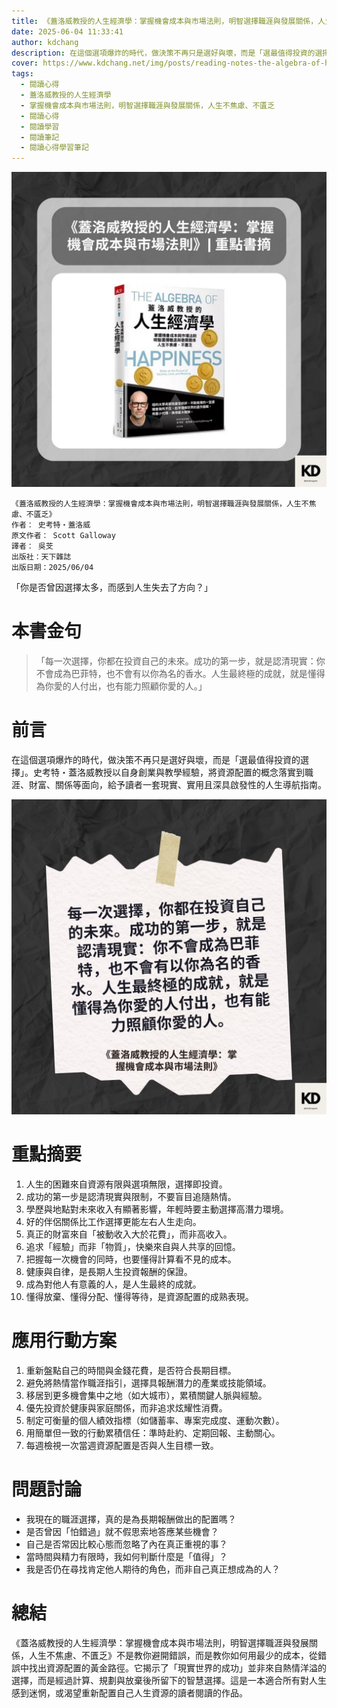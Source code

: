 ```yaml
---
title: 《蓋洛威教授的人生經濟學：掌握機會成本與市場法則，明智選擇職涯與發展關係，人生不焦慮、不匱乏》| 閱讀心得學習筆記
date: 2025-06-04 11:33:41
author: kdchang
description: 在這個選項爆炸的時代，做決策不再只是選好與壞，而是「選最值得投資的選擇」。史考特・蓋洛威教授以自身創業與教學經驗，將資源配置的概念落實到職涯、財富、關係等面向，給予讀者一套現實、實用且深具啟發性的人生導航指南。
cover: https://www.kdchang.net/img/posts/reading-notes-the-algebra-of-happiness-1.jpg
tags:
  - 閱讀心得
  - 蓋洛威教授的人生經濟學
  - 掌握機會成本與市場法則，明智選擇職涯與發展關係，人生不焦慮、不匱乏
  - 閱讀心得
  - 閱讀學習
  - 閱讀筆記
  - 閱讀心得學習筆記
---
```


![](img/posts/reading-notes-the-algebra-of-happiness-1.jpg)

```
《蓋洛威教授的人生經濟學：掌握機會成本與市場法則，明智選擇職涯與發展關係，人生不焦慮、不匱乏》
作者： 史考特・蓋洛威
原文作者： Scott Galloway
譯者： 吳芠
出版社：天下雜誌
出版日期：2025/06/04
```

「你是否曾因選擇太多，而感到人生失去了方向？」

# 本書金句

> 「每一次選擇，你都在投資自己的未來。成功的第一步，就是認清現實：你不會成為巴菲特，也不會有以你為名的香水。人生最終極的成就，就是懂得為你愛的人付出，也有能力照顧你愛的人。」

# 前言

在這個選項爆炸的時代，做決策不再只是選好與壞，而是「選最值得投資的選擇」。史考特・蓋洛威教授以自身創業與教學經驗，將資源配置的概念落實到職涯、財富、關係等面向，給予讀者一套現實、實用且深具啟發性的人生導航指南。

![](img/posts/reading-notes-the-algebra-of-happiness-2.jpg)

# 重點摘要

1. 人生的困難來自資源有限與選項無限，選擇即投資。
2. 成功的第一步是認清現實與限制，不要盲目追隨熱情。
3. 學歷與地點對未來收入有顯著影響，年輕時要主動選擇高潛力環境。
4. 好的伴侶關係比工作選擇更能左右人生走向。
5. 真正的財富來自「被動收入大於花費」，而非高收入。
6. 追求「經驗」而非「物質」，快樂來自與人共享的回憶。
7. 把握每一次機會的同時，也要懂得計算看不見的成本。
8. 健康與自律，是長期人生投資報酬的保證。
9. 成為對他人有意義的人，是人生最終的成就。
10. 懂得放棄、懂得分配、懂得等待，是資源配置的成熟表現。

# 應用行動方案

1. 重新盤點自己的時間與金錢花費，是否符合長期目標。
2. 避免將熱情當作職涯指引，選擇具報酬潛力的產業或技能領域。
3. 移居到更多機會集中之地（如大城市），累積關鍵人脈與經驗。
4. 優先投資於健康與家庭關係，而非追求炫耀性消費。
5. 制定可衡量的個人績效指標（如儲蓄率、專案完成度、運動次數）。
6. 用簡單但一致的行動累積信任：準時赴約、定期回報、主動關心。
7. 每週檢視一次當週資源配置是否與人生目標一致。

# 問題討論

- 我現在的職涯選擇，真的是為長期報酬做出的配置嗎？
- 是否曾因「怕錯過」就不假思索地答應某些機會？
- 自己是否常因比較心態而忽略了內在真正重視的事？
- 當時間與精力有限時，我如何判斷什麼是「值得」？
- 我是否仍在尋找肯定他人期待的角色，而非自己真正想成為的人？

# 總結

《蓋洛威教授的人生經濟學：掌握機會成本與市場法則，明智選擇職涯與發展關係，人生不焦慮、不匱乏》不是教你避開錯誤，而是教你如何用最少的成本，從錯誤中找出資源配置的黃金路徑。它揭示了「現實世界的成功」並非來自熱情洋溢的選擇，而是經過計算、規劃與放棄後所留下的智慧選擇。這是一本適合所有對人生感到迷惘，或渴望重新配置自己人生資源的讀者閱讀的作品。
